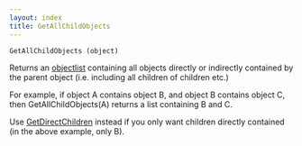 ```yaml
---
layout: index
title: GetAllChildObjects
---
```


    GetAllChildObjects (object)

Returns an [objectlist](../types/objectlist.html) containing all objects directly or indirectly contained by the parent object (i.e. including all children of children etc.)

For example, if object A contains object B, and object B contains object C, then GetAllChildObjects(A) returns a list containing B and C.

Use [GetDirectChildren](getdirectchildren.html) instead if you only want children directly contained (in the above example, only B).
